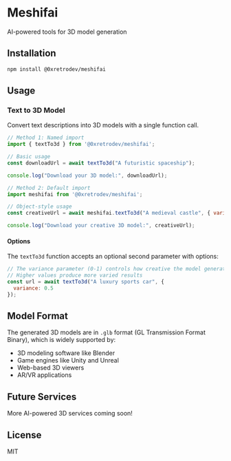 # Meshifai

AI-powered tools for 3D model generation

## Installation

```bash
npm install @0xretrodev/meshifai
```

## Usage

### Text to 3D Model

Convert text descriptions into 3D models with a single function call.

```javascript
// Method 1: Named import
import { textTo3d } from '@0xretrodev/meshifai';

// Basic usage
const downloadUrl = await textTo3d("A futuristic spaceship");

console.log("Download your 3D model:", downloadUrl);

// Method 2: Default import
import meshifai from '@0xretrodev/meshifai';

// Object-style usage
const creativeUrl = await meshifai.textTo3d("A medieval castle", { variance: 0.3 });

console.log("Download your creative 3D model:", creativeUrl);
```

#### Options

The `textTo3d` function accepts an optional second parameter with options:

```javascript
// The variance parameter (0-1) controls how creative the model generation is
// Higher values produce more varied results
const url = await textTo3d("A luxury sports car", { 
  variance: 0.5 
});
```

## Model Format

The generated 3D models are in `.glb` format (GL Transmission Format Binary), which is widely supported by:

- 3D modeling software like Blender
- Game engines like Unity and Unreal
- Web-based 3D viewers
- AR/VR applications

## Future Services

More AI-powered 3D services coming soon!

## License

MIT